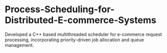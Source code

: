 # Process-Scheduling-for-Distributed-E-commerce-Systems
Developed a C++ based multithreaded scheduler for e-commerce request processing, incorporating priority-driven job allocation and queue management.
